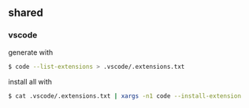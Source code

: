 ## shared


### vscode


generate with

```sh
$ code --list-extensions > .vscode/.extensions.txt
```

install all with

```sh
$ cat .vscode/.extensions.txt | xargs -n1 code --install-extension
```
